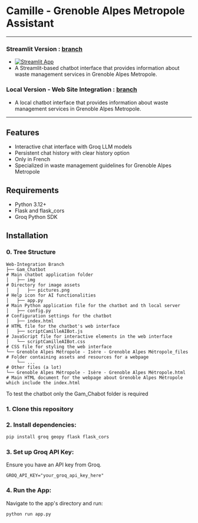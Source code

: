 # Camille - Grenoble Alpes Metropole Assistant

--- 
### Streamlit Version : [branch](https://github.com/tovajav/gem_gam_sdd/edit/Web_Integration)
- [![Streamlit App](https://static.streamlit.io/badges/streamlit_badge_black_white.svg)](https://gem-gam-sdd.streamlit.app/)
- A Streamlit-based chatbot interface that provides information about waste management services in Grenoble Alpes Metropole.

### Local Version - Web Site Integration : [branch](https://github.com/tovajav/gem_gam_sdd/tree/Web_Integration)
- A local chatbot interface that provides information about waste management services in Grenoble Alpes Metropole.

---

## Features

- Interactive chat interface with Groq LLM models
- Persistent chat history with clear history option
- Only in French
- Specialized in waste management guidelines for Grenoble Alpes Metropole

## Requirements

- Python 3.12+
- Flask and flask_cors
- Groq Python SDK

## Installation
### 0.  Tree Structure

```
Web-Integration Branch
├── Gam_Chatbot                                                           # Main chatbot application folder
│   ├── img                                                               # Directory for image assets
│   │   ├── pictures.png                                                  # Help icon for AI functionalities
│   ├── app.py                                                            # Main Python application file for the chatbot and th local server
│   ├── config.py                                                         # Configuration settings for the chatbot
│   ├── index.html                                                        # HTML file for the chatbot's web interface
│   ├── scriptCamilleAIBot.js                                             # JavaScript file for interactive elements in the web interface
│   └── scriptCamilleAIBot.css                                            # CSS file for styling the web interface
└── Grenoble Alpes Métropole - Isère - Grenoble Alpes Métropole_files     # Folder containing assets and resources for a webpage
    └── ...                                                               # Other files (a lot)
└── Grenoble Alpes Métropole - Isère - Grenoble Alpes Métropole.html      # Main HTML document for the webpage about Grenoble Alpes Métropole which include the index.html
```

To test the chatbot only the Gam_Chabot folder is required

### 1. Clone this repository
### 2. Install dependencies:
```sh
pip install groq geopy flask flask_cors
```
### 3. Set up Groq API Key:
Ensure you have an API key from Groq.
```
GROQ_API_KEY="your_groq_api_key_here"
```
### 4. Run the App: 
Navigate to the app's directory and run:
```sh
python run app.py
